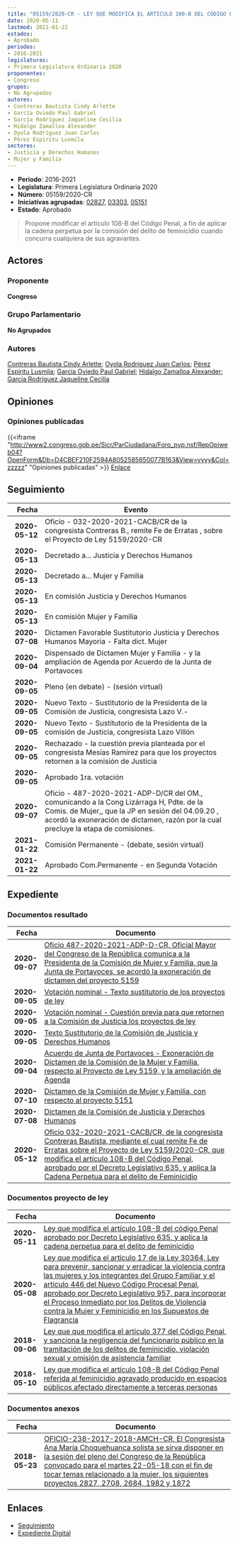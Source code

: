 ```yaml
---
title: "05159/2020-CR - LEY QUE MODIFICA EL ARTÍCULO 108-B DEL CÓDIGO PENAL.APROBADO POR DECRETO LEGISLATIVO 635, Y APLICA LA CADENA PERPETUA PARA EL DELITO DE FEMINICIDIO"
date: 2020-05-11
lastmod: 2021-01-22
estados:
- Aprobado
periodos:
- 2016-2021
legislaturas:
- Primera Legislatura Ordinaria 2020
proponentes:
- Congreso
grupos:
- No Agrupados
autores:
- Contreras Bautista Cindy Arlette
- García Oviedo Paul Gabriel
- García Rodríguez Jaqueline Cecilia
- Hidalgo Zamalloa Alexander
- Oyola Rodríguez Juan Carlos
- Pérez Espíritu Lusmila
sectores:
- Justicia y Derechos Humanos
- Mujer y Familia
---
```

- **Periodo**: 2016-2021
- **Legislatura**: Primera Legislatura Ordinaria 2020
- **Número**: 05159/2020-CR
- **Iniciativas agrupadas**: [02827](../../02800/02827), [03303](../../03300/03303), [05151](../../05100/05151)
- **Estado**: Aprobado

> Propone modificar el artículo 108-B del Código Penal, a fin de aplicar la cadena perpetua por la comisión del delito de feminicidio cuando concurra cualquiera de sus agravantes.


## Actores

### Proponente

**Congreso**

### Grupo Parlamentario

**No Agrupados**

### Autores

[Contreras Bautista Cindy Arlette](mailto:mailto:acontreras@congreso.gob.pe); [Oyola Rodríguez Juan Carlos](mailto:mailto:joyola@congreso.gob.pe); [Pérez Espíritu Lusmila](mailto:mailto:lperez@congreso.gob.pe); [García Oviedo Paul Gabriel](mailto:mailto:pgarcia@congreso.gob.pe); [Hidalgo Zamalloa Alexander](mailto:mailto:ahidalgo@congreso.gob.pe); [García Rodríguez Jaqueline Cecilia](mailto:mailto:jgarciar@congreso.gob.pe)

## Opiniones

### Opiniones publicadas

{{<iframe "http://www2.congreso.gob.pe/Sicr/ParCiudadana/Foro_pvp.nsf/RepOpiweb04?OpenForm&Db=D4CBEF210F2594A8052585650077B163&View=yyyy&Col=zzzzz" "Opiniones publicadas" >}}
[Enlace](http://www2.congreso.gob.pe/Sicr/ParCiudadana/Foro_pvp.nsf/RepOpiweb04?OpenForm&Db=D4CBEF210F2594A8052585650077B163&View=yyyy&Col=zzzzz)


## Seguimiento

| Fecha | Evento |
|------:|--------|
| **2020-05-12** | Oficio - 032-2020-2021-CACB/CR de la congresista Contreras B., remite Fe de Erratas , sobre el Proyecto de Ley 5159/2020-CR |
| **2020-05-13** | Decretado a... Justicia y Derechos Humanos |
| **2020-05-13** | Decretado a... Mujer y Familia |
| **2020-05-13** | En comisión Justicia y Derechos Humanos |
| **2020-05-13** | En comisión Mujer y Familia |
| **2020-07-08** | Dictamen Favorable Sustitutorio Justicia y Derechos Humanos Mayoria - Falta dict. Mujer |
| **2020-09-04** | Dispensado de Dictamen Mujer y Familia - y la ampliación de Agenda por Acuerdo de la Junta de Portavoces |
| **2020-09-05** | Pleno (en debate) - (sesión virtual) |
| **2020-09-05** | Nuevo Texto - Sustitutorio de la Presidenta de la Comisiòn de Justicia, congresista Lazo V.- |
| **2020-09-05** | Nuevo Texto - Sustitutorio de la Presidenta de la comisión de Justicia, congresista Lazo Villón |
| **2020-09-05** | Rechazado - la cuestión previa planteada por el congresista Mesías Ramírez para que los proyectos retornen a la comisión de Justicia |
| **2020-09-05** | Aprobado 1ra. votación |
| **2020-09-07** | Oficio - 487-2020-2021-ADP-D/CR del OM., comunicando a la Cong Lizárraga H, Pdte. de la Comis. de Mujer,, que la JP en sesión del 04.09.20 , acordó la exoneración de dictamen, razón por la cual precluye la etapa de comisiones. |
| **2021-01-22** | Comisión Permanente - (debate, sesión virtual) |
| **2021-01-22** | Aprobado Com.Permanente - en Segunda Votación |

## Expediente

### Documentos resultado

| Fecha | Documento |
|------:|-----------|
| **2020-09-07** | [Oficio 487-2020-2021-ADP-D-CR, Oficial Mayor del Congreso de la República comunica a la Presidenta de la Comisión de Mujer y Familia, que la Junta de Portavoces, se acordó la exoneración de dictamen del proyecto 5159](http://www.leyes.congreso.gob.pe/Documentos/2016_2021/Oficios/Oficialia_Mayor/OFICIO-487-2020-2021-ADP-D-CR.pdf) |
| **2020-09-05** | [Votación nominal - Texto sustitutorio de los proyectos de ley](http://www.leyes.congreso.gob.pe/Documentos/2016_2021/Asistencia_y_Votacion/Proyectos_de_Ley/Votacion_Nominal/VNTS02827-20200905.pdf) |
| **2020-09-05** | [Votación nominal - Cuestión previa para que retornen a la Comisión de Justicia los proyectos de ley](http://www.leyes.congreso.gob.pe/Documentos/2016_2021/Asistencia_y_Votacion/Proyectos_de_Ley/Votacion_Nominal/VNCP02827-20200905.pdf) |
| **2020-09-05** | [Texto Sustitutorio de la Comisión de Justicia y Derechos Humanos](http://www.leyes.congreso.gob.pe/Documentos/2016_2021/Texto_Sustitutorio/Proyectos_de_Ley/TS02827-20200905.pdf) |
| **2020-09-04** | [Acuerdo de Junta de Portavoces - Exoneración de Dictamen de la Comisión de la Mujer y Familia, respecto al Proyecto de Ley 5159, y la ampliación de Agenda](http://www.leyes.congreso.gob.pe/Documentos/2016_2021/Acuerdos/Junta_Portavoces/AJP02827-20200904.pdf) |
| **2020-07-10** | [Dictamen de la Comisión de Mujer y Familia, con respecto al proyecto 5151](http://www.leyes.congreso.gob.pe/Documentos/2016_2021/Dictamenes/Proyectos_de_Ley/05151DC16MAY20200710.pdf) |
| **2020-07-08** | [Dictamen de la Comisión de Justicia y Derechos Humanos](http://www.leyes.congreso.gob.pe/Documentos/2016_2021/Dictamenes/Proyectos_de_Ley/02827DC15MAY-20200708.pdf) |
| **2020-05-12** | [Oficio 032-2020-2021-CACB/CR, de la congresista Contreras Bautista, mediante el cual remite Fe de Erratas sobre el Proyecto de Ley 5159/2020-CR, que modifica el artículo 108-B del Código Penal, aprobado por el Decreto Legislativo 635, y aplica la Cadena Perpetua para el delito de Feminicidio](http://www.leyes.congreso.gob.pe/Documentos/2016_2021/Oficios/Congresistas/OFICIO-032-2020-2021-CACB-CR.pdf) |

### Documentos proyecto de ley

| Fecha | Documento |
|------:|-----------|
| **2020-05-11** | [Ley que modifica el artículo 108-B del código Penal aprobado por Decreto Legislativo 635, y aplica la cadena perpetua para el delito de feminicidio](http://www.leyes.congreso.gob.pe/Documentos/2016_2021/Proyectos_de_Ley_y_de_Resoluciones_Legislativas/PL05159_20200511.pdf) |
| **2020-05-08** | [Ley que modifica el artículo 17 de la Ley 30364, Ley para prevenir, sancionar y erradicar la violencia contra las mujeres y los integrantes del Grupo Familiar y el artículo 446 del Nuevo Código Procesal Penal, aprobado por Decreto Legislativo 957, para incorporar el Proceso Inmediato por los Delitos de Violencia contra la Mujer y Feminicidio en los Supuestos de Flagrancia](http://www.leyes.congreso.gob.pe/Documentos/2016_2021/Proyectos_de_Ley_y_de_Resoluciones_Legislativas/PL05151_20200508.pdf) |
| **2018-09-06** | [Ley que que modifica el artículo 377 del Código Penal, y sanciona la negligencia del funcionario público en la tramitación de los delitos de feminicidio, violación sexual y omisión de asistencia familiar](http://www.leyes.congreso.gob.pe/Documentos/2016_2021/Proyectos_de_Ley_y_de_Resoluciones_Legislativas/PL0330320180906.pdf) |
| **2018-05-10** | [Ley que modifica el artículo 108-B del Código Penal referida al feminicidio agravado producido en espacios públicos afectado directamente a terceras personas](http://www.leyes.congreso.gob.pe/Documentos/2016_2021/Proyectos_de_Ley_y_de_Resoluciones_Legislativas/PL0282720180510..pdf) |

### Documentos anexos

| Fecha | Documento |
|------:|-----------|
| **2018-05-23** | [OFICIO-238-2017-2018-AMCH-CR, El Congresista Ana María Choquehuanca solista se sirva disponer en la sesión del pleno del Congreso de la República convocado para el martes 22-05-18 con el fin de tocar temas relacionado a la mujer, los siguientes proyectos 2827, 2708, 2684, 1982 y 1872](http://www.leyes.congreso.gob.pe/Documentos/2016_2021/Oficios/Congresistas/OFICIO-238-2017-2018-AMCH-CR.pdf) |

## Enlaces

- [Seguimiento](http://www2.congreso.gob.pe/Sicr/TraDocEstProc/CLProLey2016.nsf/f7fff46988ca05b1052578e100829cc7/cb4198d76715702405258565007aa959?OpenDocument)
- [Expediente Digital](http://www2.congreso.gob.pe/Sicr/TraDocEstProc/Expvirt_2011.nsf/visbusqptramdoc1621/05159?opendocument)

